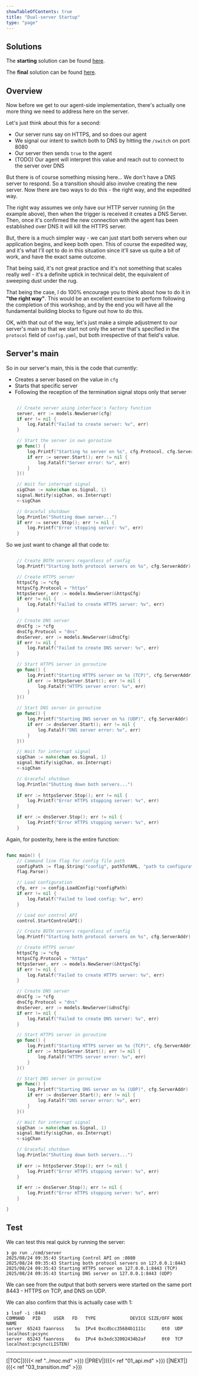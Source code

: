 ```yaml
---
showTableOfContents: true
title: "Dual-server Startup"
type: "page"
---
```

## Solutions
The **starting** solution can be found [here](https://github.com/faanross/workshop_antisyphon_18092025/tree/main/Lesson10_Begin).

The **final** solution can be found [here](https://github.com/faanross/workshop_antisyphon_18092025/tree/main/Lesson10_Done).


## Overview
Now before we get to our agent-side implementation, there's actually one more thing we need to address here on the server.

Let's just think about this for a second:
- Our server runs say on HTTPS, and so does our agent
- We signal our intent to switch both to DNS by hitting the `/switch` on port 8080
- Our server then sends `true` to the agent
- (TODO) Our agent will interpret this value and reach out to connect to the server over DNS

But there is of course something missing here... We don't have a DNS server to respond. So a transition should also involve creating the new server. Now there are two ways to do this - the right way, and the expedited way.

The right way assumes we only have our HTTP server running (in the example above), then when the trigger is received it creates a DNS Server. Then, once it's confirmed the new connection with the agent has been established over DNS it will kill the HTTPS server.

But, there is a much simpler way - we can just start both servers when our application begins, and keep both open. This of course the expedited way, and it's what I'll opt to do in this situation since it'll save us quite a bit of work, and have the exact same outcome.

That being said, it's not great practice and it's not something that scales really well - it's a definite uptick in technical debt, the equivalent of sweeping dust under the rug.

That being the case, I do 100% encourage you to think about how to do it in **"the right way"**. This would be an excellent exercise to perform following the completion of this workshop, and by the end you will have all the fundamental building blocks to figure out how to do this.

OK, with that out of the way, let's just make a simple adjustment to our server's main so that we start not only the server that's specified in the `protocol` field of `config.yaml`, but both irrespective of that field's value.


## Server's main

So in our server's main, this is the code that currently:
- Creates a server based on the value in `cfg`
- Starts that specific server
- Following the reception of the termination signal stops only that server

```go

	// Create server using interface's factory function
	server, err := models.NewServer(cfg)
	if err != nil {
		log.Fatalf("Failed to create server: %v", err)
	}

	// Start the server in own goroutine
	go func() {
		log.Printf("Starting %s server on %s", cfg.Protocol, cfg.ServerAddr)
		if err := server.Start(); err != nil {
			log.Fatalf("Server error: %v", err)
		}
	}()

	// Wait for interrupt signal
	sigChan := make(chan os.Signal, 1)
	signal.Notify(sigChan, os.Interrupt)
	<-sigChan

	// Graceful shutdown
	log.Println("Shutting down server...")
	if err := server.Stop(); err != nil {
		log.Printf("Error stopping server: %v", err)
	}
```


So we just want to change all that code to:
```go

	// Create BOTH servers regardless of config
	log.Printf("Starting both protocol servers on %s", cfg.ServerAddr)

	// Create HTTPS server
	httpsCfg := *cfg
	httpsCfg.Protocol = "https"
	httpsServer, err := models.NewServer(&httpsCfg)
	if err != nil {
		log.Fatalf("Failed to create HTTPS server: %v", err)
	}

	// Create DNS server
	dnsCfg := *cfg
	dnsCfg.Protocol = "dns"
	dnsServer, err := models.NewServer(&dnsCfg)
	if err != nil {
		log.Fatalf("Failed to create DNS server: %v", err)
	}

	// Start HTTPS server in goroutine
	go func() {
		log.Printf("Starting HTTPS server on %s (TCP)", cfg.ServerAddr)
		if err := httpsServer.Start(); err != nil {
			log.Fatalf("HTTPS server error: %v", err)
		}
	}()

	// Start DNS server in goroutine
	go func() {
		log.Printf("Starting DNS server on %s (UDP)", cfg.ServerAddr)
		if err := dnsServer.Start(); err != nil {
			log.Fatalf("DNS server error: %v", err)
		}
	}()

	// Wait for interrupt signal
	sigChan := make(chan os.Signal, 1)
	signal.Notify(sigChan, os.Interrupt)
	<-sigChan

	// Graceful shutdown
	log.Println("Shutting down both servers...")
	
	if err := httpsServer.Stop(); err != nil {
		log.Printf("Error HTTPS stopping server: %v", err)
	}

	if err := dnsServer.Stop(); err != nil {
		log.Printf("Error HTTPS stopping server: %v", err)
	}
```


Again, for posterity, here is the entire function:

```go

func main() {
	// Command line flag for config file path
	configPath := flag.String("config", pathToYAML, "path to configuration file")
	flag.Parse()

	// Load configuration
	cfg, err := config.LoadConfig(*configPath)
	if err != nil {
		log.Fatalf("Failed to load config: %v", err)
	}

	// Load our control API
	control.StartControlAPI()

	// Create BOTH servers regardless of config
	log.Printf("Starting both protocol servers on %s", cfg.ServerAddr)

	// Create HTTPS server
	httpsCfg := *cfg
	httpsCfg.Protocol = "https"
	httpsServer, err := models.NewServer(&httpsCfg)
	if err != nil {
		log.Fatalf("Failed to create HTTPS server: %v", err)
	}

	// Create DNS server
	dnsCfg := *cfg
	dnsCfg.Protocol = "dns"
	dnsServer, err := models.NewServer(&dnsCfg)
	if err != nil {
		log.Fatalf("Failed to create DNS server: %v", err)
	}

	// Start HTTPS server in goroutine
	go func() {
		log.Printf("Starting HTTPS server on %s (TCP)", cfg.ServerAddr)
		if err := httpsServer.Start(); err != nil {
			log.Fatalf("HTTPS server error: %v", err)
		}
	}()

	// Start DNS server in goroutine
	go func() {
		log.Printf("Starting DNS server on %s (UDP)", cfg.ServerAddr)
		if err := dnsServer.Start(); err != nil {
			log.Fatalf("DNS server error: %v", err)
		}
	}()

	// Wait for interrupt signal
	sigChan := make(chan os.Signal, 1)
	signal.Notify(sigChan, os.Interrupt)
	<-sigChan

	// Graceful shutdown
	log.Println("Shutting down both servers...")
	
	if err := httpsServer.Stop(); err != nil {
		log.Printf("Error HTTPS stopping server: %v", err)
	}

	if err := dnsServer.Stop(); err != nil {
		log.Printf("Error HTTPS stopping server: %v", err)
	}

}

```


## Test

We can test this real quick by running the server:

```shell
❯ go run ./cmd/server
2025/08/24 09:35:43 Starting Control API on :8080
2025/08/24 09:35:43 Starting both protocol servers on 127.0.0.1:8443
2025/08/24 09:35:43 Starting HTTPS server on 127.0.0.1:8443 (TCP)
2025/08/24 09:35:43 Starting DNS server on 127.0.0.1:8443 (UDP)
```

We can see from the output that both servers were started on the same port 8443 - HTTPS on TCP, and DNS on UDP.

We can also confirm that this is actually case with 1:
```shell
❯ lsof -i :8443
COMMAND   PID     USER   FD   TYPE             DEVICE SIZE/OFF NODE NAME
server  65243 faanross    5u  IPv4 0xcdbcc35684b1111c      0t0  UDP localhost:pcsync
server  65243 faanross    6u  IPv4 0x3edc32002434b2af      0t0  TCP localhost:pcsync(LISTEN)

```





___
[|TOC|]({{< ref "../moc.md" >}})
[|PREV|]({{< ref "01_api.md" >}})
[|NEXT|]({{< ref "03_transition.md" >}})
